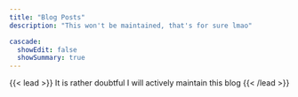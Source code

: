 ```yaml
---
title: "Blog Posts"
description: "This won't be maintained, that's for sure lmao"

cascade:
  showEdit: false
  showSummary: true
---
```


{{< lead >}} It is rather doubtful I will actively maintain this blog {{< /lead >}}
